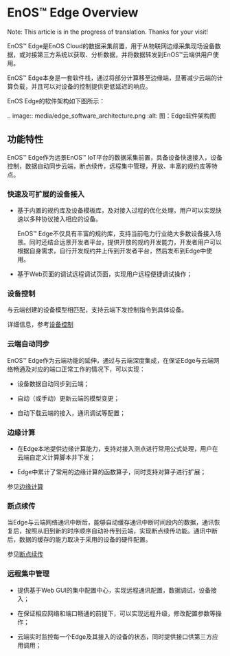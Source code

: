 # EnOS™ Edge Overview

Note: This article is in the progress of translation. Thanks for your visit!

EnOS™ Edge是EnOS Cloud的数据采集前置，用于从物联网边缘采集现场设备数据，或对接第三方系统以获取、分析数据，并将数据转发到EnOS™云端供用户使用。

EnOS™ Edge本身是一套软件栈，通过将部分计算移至边缘端，显著减少云端的计算负载，并且可以对设备的控制提供更低延迟的响应。

EnOS Edge的软件架构如下图所示：

.. image:: media/edge_software_architecture.png
   :alt: 图：Edge软件架构图


## 功能特性

EnOS™ Edge作为远景EnOS™ IoT平台的数据采集前置，具备设备快速接入，设备控制，数据自动同步云端，断点续传，远程集中管理，开放、丰富的规约库等特点。

### 快速及可扩展的设备接入

- 基于内置的规约库及设备模板库，及对接入过程的优化处理，用户可以实现快速以多种协议接入相应的设备。

  EnOS™ Edge不仅具有丰富的规约库，支持当前电力行业绝大多数设备接入场景。同时还结合远景开发者平台，提供开放的规约开发能力，开发者用户可以根据自身需求，自行开发规约并上传到开发者平台，然后发布到Edge中使用。

- 基于Web页面的调试远程调试页面，实现用户远程便捷调试操作；

### 设备控制

与云端创建的设备模型相匹配，支持云端下发控制指令到具体设备。

详细信息，参考[设备控制](learn/edge_specification/device_control)

### 云端自动同步

EnOS™ Edge作为云端功能的延伸，通过与云端深度集成，在保证Edge与云端网络畅通及对应的端口正常工作的情况下，可以实现：

- 设备数据自动同步到云端；

- 自动（或手动）更新云端的模型变更；

- 自动下载云端的接入，通讯调试等配置；

### 边缘计算

- 在Edge本地提供边缘计算能力，支持对接入测点进行常用公式处理，用户在云端自定义计算脚本并下发；
  
- Edge中累计了常用的边缘计算的函数算子，同时支持对算子进行扩展；

参见[边缘计算](learn/edge_specification/edge_computing)

### 断点续传

当Edge与云端网络通讯中断后，能够自动缓存通讯中断时间段内的数据，通讯恢复后，按照从旧到新的时序顺序自动补传到云端，实现断点续传功能。通讯中断后，数据的缓存的能力取决于采用的设备的硬件配置。

参见[断点续传](learn/breakpoint_resumption)

### 远程集中管理

- 提供基于Web GUI的集中配置中心，实现远程通讯配置，数据调试，设备接入；

- 在保证相应网络和端口畅通的前提下，可以实现远程升级，修改配置参数等操作；

- 云端实时监控每一个Edge及其接入的设备的状态，同时提供接口供第三方应用调用；

<!--end-->
